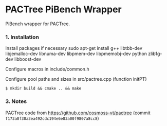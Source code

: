 # PACTree PiBench Wrapper

PiBench wrapper for PACTree.

### 1. Installation
Install packages if necessary
sudo apt-get install g++ libtbb-dev libjemalloc-dev libnuma-dev libpmem-dev libpmemobj-dev python zlib1g-dev libboost-dev 

Configure macros in include/common.h

Configure pool paths and sizes in src/pactree.cpp (function initPT)

```
$ mkdir build && cmake .. && make
```


### 3. Notes
PACTree code from https://github.com/cosmoss-vt/pactree (commit `f173a0f30a3ea492cdc194e6e83a00f9807a8cc8`)
